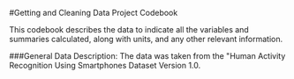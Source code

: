 #Getting and Cleaning Data Project Codebook

This codebook describes the data to indicate all the variables and summaries calculated, along with units, and any other relevant information.

###General Data Description:
The data was taken from the "Human Activity Recognition Using Smartphones Dataset Version 1.0. 


